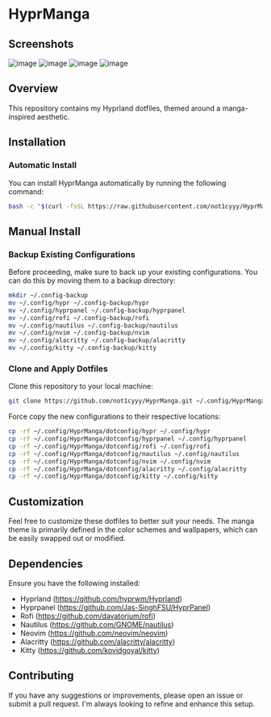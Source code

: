 # HyprManga

## Screenshots

![image](https://github.com/user-attachments/assets/4b698c1f-08a5-427a-90b3-6fe11c9b457b)
![image](https://github.com/user-attachments/assets/a8c044e4-aa88-413f-bb74-3b90d8a53bf4)
![image](https://github.com/user-attachments/assets/93f5d3cc-5c23-4c04-b5b5-3ad24d5a2ef1)
![image](https://github.com/user-attachments/assets/44f868b9-d16c-4b29-8b26-7241c0e5953e)



## Overview

This repository contains my Hyprland dotfiles, themed around a manga-inspired aesthetic.

## Installation

### Automatic Install

You can install HyprManga automatically by running the following command:
```bash
bash -c "$(curl -fsSL https://raw.githubusercontent.com/not1cyyy/HyprManga/main/INSTALL.sh)"
```
## Manual Install

### Backup Existing Configurations

Before proceeding, make sure to back up your existing configurations. You can do this by moving them to a backup directory:
```bash
mkdir ~/.config-backup
mv ~/.config/hypr ~/.config-backup/hypr
mv ~/.config/hyprpanel ~/.config-backup/hyprpanel
mv ~/.config/rofi ~/.config-backup/rofi
mv ~/.config/nautilus ~/.config-backup/nautilus
mv ~/.config/nvim ~/.config-backup/nvim
mv ~/.config/alacritty ~/.config-backup/alacritty
mv ~/.config/kitty ~/.config-backup/kitty
```
### Clone and Apply Dotfiles

Clone this repository to your local machine:
```bash
git clone https://github.com/not1cyyy/HyprManga.git ~/.config/HyprManga
```
Force copy the new configurations to their respective locations:
```bash
cp -rf ~/.config/HyprManga/dotconfig/hypr ~/.config/hypr
cp -rf ~/.config/HyprManga/dotconfig/hyprpanel ~/.config/hyprpanel
cp -rf ~/.config/HyprManga/dotconfig/rofi ~/.config/rofi
cp -rf ~/.config/HyprManga/dotconfig/nautilus ~/.config/nautilus
cp -rf ~/.config/HyprManga/dotconfig/nvim ~/.config/nvim
cp -rf ~/.config/HyprManga/dotconfig/alacritty ~/.config/alacritty
cp -rf ~/.config/HyprManga/dotconfig/kitty ~/.config/kitty
```
## Customization

Feel free to customize these dotfiles to better suit your needs. The manga theme is primarily defined in the color schemes and wallpapers, which can be easily swapped out or modified.

## Dependencies

Ensure you have the following installed:

- Hyprland (https://github.com/hyprwm/Hyprland)
- Hyprpanel (https://github.com/Jas-SinghFSU/HyprPanel)
- Rofi (https://github.com/davatorium/rofi)
- Nautilus (https://github.com/GNOME/nautilus)
- Neovim (https://github.com/neovim/neovim)
- Alacritty (https://github.com/alacritty/alacritty)
- Kitty (https://github.com/kovidgoyal/kitty)

## Contributing

If you have any suggestions or improvements, please open an issue or submit a pull request. I'm always looking to refine and enhance this setup.
